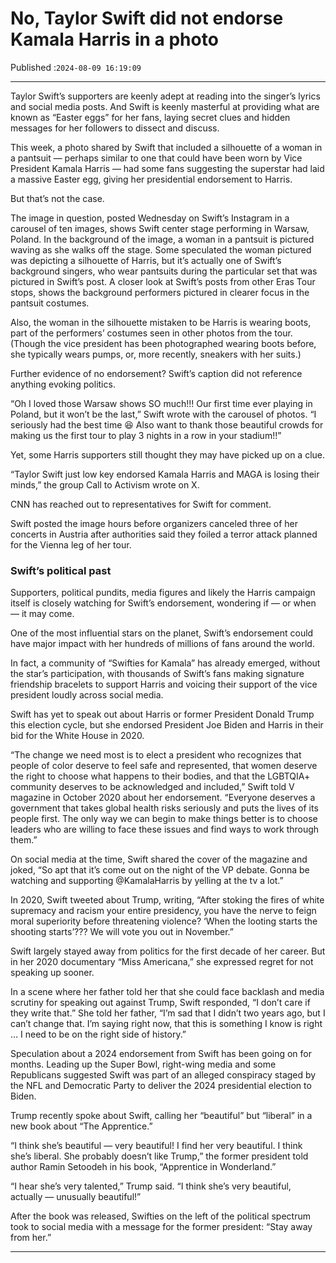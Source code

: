 # No, Taylor Swift did not endorse Kamala Harris in a photo

Published :`2024-08-09 16:19:09`

---

Taylor Swift’s supporters are keenly adept at reading into the singer’s lyrics and social media posts. And Swift is keenly masterful at providing what are known as “Easter eggs” for her fans, laying secret clues and hidden messages for her followers to dissect and discuss.

This week, a photo shared by Swift that included a silhouette of a woman in a pantsuit — perhaps similar to one that could have been worn by Vice President Kamala Harris — had some fans suggesting the superstar had laid a massive Easter egg, giving her presidential endorsement to Harris.

But that’s not the case.

The image in question, posted Wednesday on Swift’s Instagram in a carousel of ten images, shows Swift center stage performing in Warsaw, Poland. In the background of the image, a woman in a pantsuit is pictured waving as she walks off the stage. Some speculated the woman pictured was depicting a silhouette of Harris, but it’s actually one of Swift’s background singers, who wear pantsuits during the particular set that was pictured in Swift’s post. A closer look at Swift’s posts from other Eras Tour stops, shows the background performers pictured in clearer focus in the pantsuit costumes.

Also, the woman in the silhouette mistaken to be Harris is wearing boots, part of the performers’ costumes seen in other photos from the tour. (Though the vice president has been photographed wearing boots before, she typically wears pumps, or, more recently, sneakers with her suits.)

Further evidence of no endorsement? Swift’s caption did not reference anything evoking politics.

“Oh I loved those Warsaw shows SO much!!! Our first time ever playing in Poland, but it won’t be the last,” Swift wrote with the carousel of photos. “I seriously had the best time 😆 Also want to thank those beautiful crowds for making us the first tour to play 3 nights in a row in your stadium!!”

Yet, some Harris supporters still thought they may have picked up on a clue.

“Taylor Swift just low key endorsed Kamala Harris and MAGA is losing their minds,” the group Call to Activism wrote on X.

CNN has reached out to representatives for Swift for comment.

Swift posted the image hours before organizers canceled three of her concerts in Austria after authorities said they foiled a terror attack planned for the Vienna leg of her tour.

### Swift’s political past

Supporters, political pundits, media figures and likely the Harris campaign itself is closely watching for Swift’s endorsement, wondering if — or when — it may come.

One of the most influential stars on the planet, Swift’s endorsement could have major impact with her hundreds of millions of fans around the world.

In fact, a community of “Swifties for Kamala” has already emerged, without the star’s participation, with thousands of Swift’s fans making signature friendship bracelets to support Harris and voicing their support of the vice president loudly across social media.

Swift has yet to speak out about Harris or former President Donald Trump this election cycle, but she endorsed President Joe Biden and Harris in their bid for the White House in 2020.

“The change we need most is to elect a president who recognizes that people of color deserve to feel safe and represented, that women deserve the right to choose what happens to their bodies, and that the LGBTQIA+ community deserves to be acknowledged and included,” Swift told V magazine in October 2020 about her endorsement. “Everyone deserves a government that takes global health risks seriously and puts the lives of its people first. The only way we can begin to make things better is to choose leaders who are willing to face these issues and find ways to work through them.”

On social media at the time, Swift shared the cover of the magazine and joked, “So apt that it’s come out on the night of the VP debate. Gonna be watching and supporting @KamalaHarris by yelling at the tv a lot.”

In 2020, Swift tweeted about Trump, writing, “After stoking the fires of white supremacy and racism your entire presidency, you have the nerve to feign moral superiority before threatening violence? ‘When the looting starts the shooting starts’??? We will vote you out in November.”

Swift largely stayed away from politics for the first decade of her career. But in her 2020 documentary “Miss Americana,” she expressed regret for not speaking up sooner.

In a scene where her father told her that she could face backlash and media scrutiny for speaking out against Trump, Swift responded, “I don’t care if they write that.” She told her father, “I’m sad that I didn’t two years ago, but I can’t change that. I’m saying right now, that this is something I know is right … I need to be on the right side of history.”

Speculation about a 2024 endorsement from Swift has been going on for months. Leading up the Super Bowl, right-wing media and some Republicans suggested Swift was part of an alleged conspiracy staged by the NFL and Democratic Party to deliver the 2024 presidential election to Biden.

Trump recently spoke about Swift, calling her “beautiful” but “liberal” in a new book about “The Apprentice.”

“I think she’s beautiful — very beautiful! I find her very beautiful. I think she’s liberal. She probably doesn’t like Trump,” the former president told author Ramin Setoodeh in his book, “Apprentice in Wonderland.”

“I hear she’s very talented,” Trump said. “I think she’s very beautiful, actually — unusually beautiful!”

After the book was released, Swifties on the left of the political spectrum took to social media with a message for the former president: “Stay away from her.”

---

